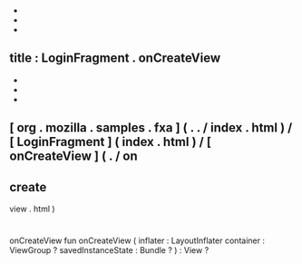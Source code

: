 -
-
-
title
:
LoginFragment
.
onCreateView
-
-
-
-
[
org
.
mozilla
.
samples
.
fxa
]
(
.
.
/
index
.
html
)
/
[
LoginFragment
]
(
index
.
html
)
/
[
onCreateView
]
(
.
/
on
-
create
-
view
.
html
)
#
onCreateView
fun
onCreateView
(
inflater
:
LayoutInflater
container
:
ViewGroup
?
savedInstanceState
:
Bundle
?
)
:
View
?
